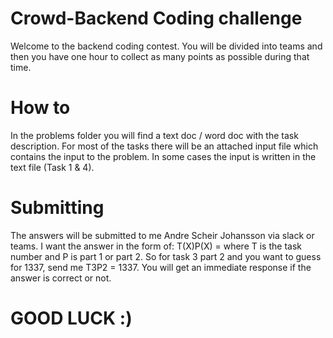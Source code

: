 # Crowd-Backend Coding challenge
Welcome to the backend coding contest. You will be divided into teams and then you have one hour to collect as many points as possible during that time.

# How to
In the problems folder you will find a text doc / word doc with the task description. For most of the tasks there will be an attached input file which contains the input to the problem. In some cases the input is written in the text file (Task 1 & 4).

# Submitting
The answers will be submitted to me Andre Scheir Johansson via slack or teams. I want the answer in the form of: T(X)P(X) = <ANSWER> where T is the task number and P is part 1 or part 2. So for task 3 part 2 and you want to guess for 1337, send me T3P2 = 1337. You will get an immediate response if the answer is correct or not.
 
# GOOD LUCK :)
